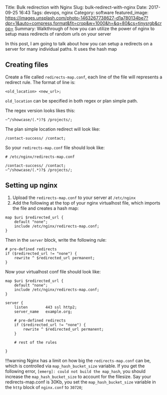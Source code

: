 Title: Bulk redirection with Nginx
Slug: bulk-redirect-with-nginx
Date: 2017-09-25 16:43
Tags: devops, nginx
Category: software
featured_image: https://images.unsplash.com/photo-1463267738627-d1a780134be7?dpr=1&auto=compress,format&fit=crop&w=1000&h=&q=80&cs=tinysrgb&crop=
Summary: Walkthrough of how you can utilize the power of nginx to setup mass redirects of random urls on your server


In this post, I am going to talk about how you can setup a redirects on a server for many individual paths. It uses the hash map

## Creating files

Create a file called `redirects-map.conf`, each line of the file will represents a redirect rule. The format of line is:

```
<old_location> <new_url>;
```

`old_location` can be specified in both regex or plan simple path.

The regex version looks likes this:
```
~^/showcase/(.*)?$ /projects/;
```
The plan simple location redirect will look like:
```
/contact-success/ /contact;
```

So your `redirects-map.conf` file should look like:

```nginx
# /etc/nginx/redirects-map.conf 

/contact-success/ /contact;
~^/showcase/(.*)?$ /projects/;
```

## Setting up nginx

1. Upload the `redirects-map.conf` to your server at `/etc/nginx`
2. Add the following at the top of your nginx virtualhost file, which imports the file and creates a hash map:

```nginx
map $uri $redirected_url {
    default "none";
    include /etc/nginx/redirects-map.conf;
}
```

Then in the `server` block, write the following rule:

```nginx
# pre-defined redirects
if ($redirected_url != "none") {
    rewrite ^ $redirected_url permanent;
}
```

Now your virtualhost conf file should look like:

```nginx
map $uri $redirected_url {
    default "none";
    include /etc/nginx/redirects-map.conf;
}

server {
    listen        443 ssl http2;
    server_name   example.org;

    # pre-defined redirects
    if ($redirected_url != "none") {
        rewrite ^ $redirected_url permanent;
    }

    # rest of the rules

}
```

!!!warning
    Nginx has a limit on how big the `redirects-map.conf` can be, which is controlled via `map_hash_bucket_size` variable. If you get the following error, `[emerg]: could not build the map_hash`, you should increase the `map_hash_bucket_size` to account for the filesize. Say your redirects-map.conf is 30Kb, you set the `map_hash_bucket_size` variable in the `http` block of `nginx.conf` to `30720`;
